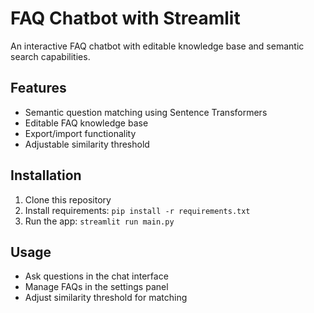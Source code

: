 # FAQ Chatbot with Streamlit

An interactive FAQ chatbot with editable knowledge base and semantic search capabilities.

## Features
- Semantic question matching using Sentence Transformers
- Editable FAQ knowledge base
- Export/import functionality
- Adjustable similarity threshold

## Installation
1. Clone this repository
2. Install requirements: `pip install -r requirements.txt`
3. Run the app: `streamlit run main.py`

## Usage
- Ask questions in the chat interface
- Manage FAQs in the settings panel
- Adjust similarity threshold for matching